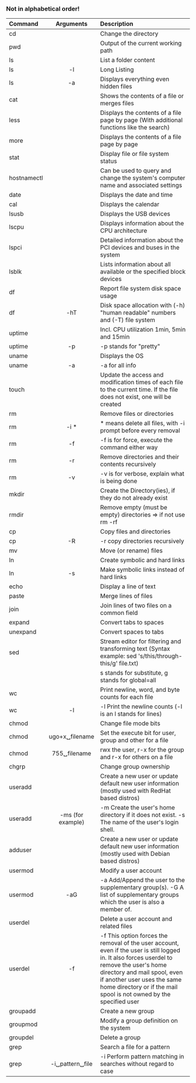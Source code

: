 ### Not in alphabetical order!

| Command | Arguments | Description |
| :---         |     :---:      |          :--- |
| cd   |        | Change the directory |
| pwd     |       | Output of the current working path      |
| ls     |       | List a folder content      |
| ls     |   -l    | Long Listing    |
| ls     |   -a    | Displays everything even hidden files     |
| cat    |         | Shows the contents of a file or merges files |
| less    |         | Displays the contents of a file page by page (With additional functions like the search)  |
| more    |         | Displays the contents of a file page by page |
| stat    |         | Display file or file system status |
| hostnamectl    |         | Can be used to query and change the system's computer name and associated settings |
| date    |         | Displays the date and time |
| cal    |         | Displays the calendar |
| lsusb    |         | Displays the USB devices |
| lscpu    |         | Displays information about the CPU architecture |
| lspci    |         | Detailed information about the PCI devices and buses in the system |
| lsblk    |         | Lists information about all available or the specified block devices |
| df    |         |  Report file system disk space usage |
| df    |   -hT      |  Disk space allocation with (-h) "human readable" numbers and (-T) file system |
| uptime    |        |  Incl. CPU utilization 1min, 5min and 15min |
| uptime    |    -p    |  -p stands for "pretty" |
| uname    |        |  Displays the OS |
| uname    |    -a    |  -a for all info |
| touch    |        |  Update the access and modification times of each file to the current time. If the file does not exist, one will be created |
| rm    |        |  Remove files or directories |
| rm    |   -i *     |  * means delete all files, with -i prompt before every removal |
| rm    |    -f    | -f is for force, execute the command either way |
| rm    |    -r    |  Remove directories and their contents recursively |
| rm    |    -v    | -v is for verbose, explain what is being done |
| mkdir |          | Create the Directory(ies), if they do not already exist |
| rmdir |          | Remove empty (must be empty) directories => if not use rm -rf |
| cp    |          | Copy files and directories |
| cp    |    -R    | -r copy directories recursively |
| mv    |          | Move (or rename) files |
| ln    |          | Create symbolic and hard links |
| ln    |     -s   | Make symbolic links instead of hard links |
| echo  |          | Display a line of text |
| paste  |          | Merge lines of files |
| join  |          | Join lines of two files on a common field |
| expand  |          | Convert tabs to spaces |
| unexpand  |          | Convert spaces to tabs |
| sed  |          | Stream editor for filtering and transforming text (Syntax example: sed 's/this/through-this/g' file.txt) |
|      |          | s stands for substitute, g stands for global=all |
|  wc   |          | Print newline, word, and byte counts for each file |
|  wc   |    -l      | -l Print the newline counts (-l is an l stands for lines) |
|  chmod   |          | Change file mode bits |
|  chmod   |    ugo+x␣filename       | Set the execute bit for user, group and other for a file  |
|  chmod   |    755␣filename      | rwx the user, r-x for the group and r-x for others on a file  |
|  chgrp   |          | Change group ownership |
|  useradd   |          | Create a new user or update default new user information (mostly used with RedHat based distros) |
|  useradd   |   -ms (for example)       | -m Create the user's home directory if it does not exist. -s The name of the user's login shell. |
|  adduser   |          | Create a new user or update default new user information (mostly used with Debian based distros) |
|  usermod   |          | Modify a user account |
|  usermod   |     -aG     | -a  Add/Append the user to the supplementary group(s). -G A list of supplementary groups which the user is also a member of.|
|  userdel   |          | Delete a user account and related files |
|  userdel   |     -f    | -f This option forces the removal of the user account, even if the user is still logged in. It also forces userdel to remove the user's home directory and mail spool, even if another user uses the same home directory or if the mail spool is not owned by the specified user |
|  groupadd   |          | Create a new group |
|  groupmod   |          | Modify a group definition on the system |
|  groupdel   |          | Delete a group |
|  grep   |          | Search a file for a pattern |
|  grep   |    -i␣pattern␣file      | -i Perform pattern matching in searches without regard to case 
